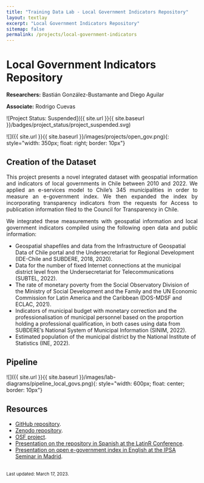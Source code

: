 ```yaml
---
title: "Training Data Lab - Local Government Indicators Repository"
layout: textlay
excerpt: "Local Government Indicators Repository"
sitemap: false
permalink: /projects/local-government-indicators
---
```


# Local Government Indicators Repository

**Researchers:** Bastián González-Bustamante and Diego Aguilar

**Associate:** Rodrigo Cuevas

![Project Status: Suspended]({{ site.url }}{{ site.baseurl }}/badges/project_status/project_suspended.svg)

![]({{ site.url }}{{ site.baseurl }}/images/projects/open_gov.png){: style="width: 350px; float: right; border: 10px"}

## Creation of the Dataset

<p align="justify">This project presents a novel integrated dataset with geospatial information and indicators of local governments in Chile between 2010 and 2022. We applied an e-services model to Chile’s 345 municipalities in order to measure an e-government index. We then expanded the index by incorporating transparency indicators from the requests for Access to publication information filed to the Council for Transparency in Chile.</p>

<p align="justify"> We integrated these measurements with geospatial information and local government indicators compiled using the following open data and public information:</p>

- Geospatial shapefiles and data from the Infrastructure of Geospatial Data of Chile portal and the Undersecretariat for Regional Development (IDE-Chile and SUBDERE, 2018, 2020).
- Data for the number of fixed Internet connections at the municipal district level from the Undersecretariat for Telecommunications (SUBTEL, 2022).
- The rate of monetary poverty from the Social Observatory Division of the Ministry of Social Development and the Family and the UN Economic Commission for Latin America and the Caribbean (DOS-MDSF and ECLAC, 2021).
- Indicators of municipal budget with monetary correction and the professionalisation of municipal personnel based on the proportion holding a professional qualification, in both cases using data from SUBDERE’s National System of Municipal Information (SINIM, 2022).
- Estimated population of the municipal district by the National Institute of Statistics (INE, 2022).

## Pipeline

![]({{ site.url }}{{ site.baseurl }}/images/lab-diagrams/pipeline_local_govs.png){: style="width: 600px; float: center; border: 10px"}

## Resources

- <a href="https://github.com/bgonzalezbustamante/local-gov-indicators" target="_blank">GitHub repository</a>.
- <a href="https://doi.org/10.5281/zenodo.7568387" target="_blank">Zenodo repository</a>.
- <a href="https://doi.org/10.17605/OSF.IO/32WSK" target="_blank">OSF project</a>.
- <a href="https://youtu.be/AmUQnQbKabQ" target="_blank">Presentation on the repository in Spanish at the LatinR Conference</a>.
- <a href="https://youtu.be/BL9qaoqbdWk" target="_blank">Presentation on open e-government index in English at the IPSA Seminar in Madrid</a>.

<br />
<small>Last updated: March 17, 2023.</small>
